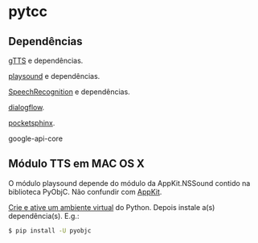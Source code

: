 # pytcc

## Dependências
[gTTS](https://gtts.readthedocs.io/en/latest/#) e dependências.

[playsound](https://pypi.org/project/playsound/) e dependências.

[SpeechRecognition](https://pypi.org/project/SpeechRecognition/) e dependências.

[dialogflow](https://dialogflow-python-client-v2.readthedocs.io/en/latest/).

[pocketsphinx](https://pypi.org/project/pocketsphinx/).

google-api-core

## Módulo TTS em MAC OS X

O módulo playsound depende do módulo da AppKit.NSSound contido na biblioteca PyObjC. Não confundir com [AppKit](https://appkit.readthedocs.io/en/latest/index.html).

[Crie e ative um ambiente virtual](https://docs.python.org/3/tutorial/venv.html) do Python. Depois instale a(s) dependência(s). E.g.:

```sh
$ pip install -U pyobjc
```
